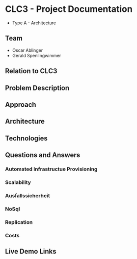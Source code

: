 # CLC3 - Project Documentation
- Type A - Architecture
## Team
- Oscar Ablinger
- Gerald Spenlingwimmer

## Relation to CLC3

## Problem Description


## Approach


## Architecture


## Technologies

## Questions and Answers
### Automated Infrastructue Provisioning

### Scalability

### Ausfallssicherheit

### NoSql

### Replication

### Costs

## Live Demo Links

